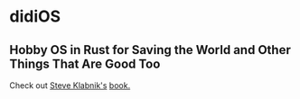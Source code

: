 # didiOS

## Hobby OS in Rust for Saving the World and Other Things That Are Good Too

Check out [Steve Klabnik's](https://github.com/steveklabnik) [book.](http://intermezzos.github.io/book/)
